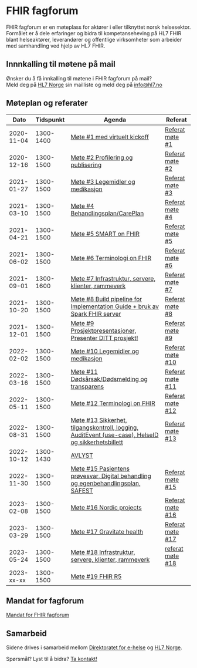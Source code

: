 # FHIR fagforum

FHIR fagforum er en møteplass for aktører i eller tilknyttet norsk helsesektor. Formålet er å dele erfaringer og bidra til kompetanseheving på HL7 FHIR blant helseaktører, leverandører og offentlige virksomheter som arbeider med samhandling ved hjelp av HL7 FHIR.

## Innnkalling til møtene på mail

Ønsker du å få innkalling til møtene i FHIR fagforum på mail?  
Meld deg på [HL7 Norge](https://www.hl7.no/) sin mailliste og meld deg på [info@hl7.no](http://hl7.no/mailman/listinfo)  

## Møteplan og referater

Dato|Tidspunkt|Agenda|Referat
-|-|-|-
2020-11-04|1300-1400|[Møte #1 med virtuelt kickoff](agenda/2020-11-04-agenda.md)|[Referat møte #1](referat/2020-11-04-referat.md)
2020-12-16|1300-1500|[Møte #2 Profilering og publisering](agenda/2020-12-16-agenda.md)|[Referat møte #2](referat/2020-12-16-referat.md)
2021-01-27|1300-1500|[Møte #3 Legemidler og medikasjon](agenda/2021-01-27-agenda.md)|[Referat møte #3](referat/2021-01-27-referat.md)
2021-03-10|1300-1500|[Møte #4 Behandlingsplan/CarePlan](agenda/2021-03-10-agenda.md)|[Referat møte #4](referat/2021-03-10-referat.md)
2021-04-21|1300-1500|[Møte #5 SMART on FHIR](agenda/2021-04-21-agenda.md)|[Referat møte #5](referat/2021-04-21-referat.md)
2021-06-02|1300-1500|[Møte #6 Terminologi on FHIR](agenda/2021-06-02-agenda.md)|[Referat møte #6](referat/2021-06-02-referat.md)
2021-09-01|1300-1600|[Møte #7 Infrastruktur, servere, klienter, rammeverk](agenda/2021-09-01-agenda.md)|[Referat møte #7](referat/2021-09-01-referat.md)
2021-10-20|1300-1500|[Møte #8 Build pipeline for Implementation Guide + bruk av Spark FHIR server](agenda/2021-10-20-agenda.md)|[Referat møte #8](referat/2021-10-20-referat.md)
2021-12-01|1300-1500|[Møte #9 Prosjektpresentasjoner, Presenter DITT prosjekt!](agenda/2021-12-01-agenda.md)|[Referat møte #9](referat/2021-12-01-referat.md)
2022-02-02|1300-1500|[Møte #10 Legemidler og medikasjon](agenda/2022-02-02-agenda.md)|[Referat møte #10](referat/2022-02-02-referat.md)
2022-03-16|1300-1500|[Møte #11 Dødsårsak/Dødsmelding og transparens](agenda/2022-03-16-agenda.md)|[Referat møte #11](referat/2022-03-16-referat.md)
2022-05-11|1300-1500|[Møte #12 Terminologi on FHIR](agenda/2022-05-11-agenda.md)|[Referat møte #12](referat/2022-05-11-referat.md)
2022-08-31|1300-1500|[Møte #13 Sikkerhet, tilgangskontroll, logging, AuditEvent (use-case), HelseID og sikkerhetsbillett](agenda/2022-08-31-agenda.md)|[Referat møte #13](referat/2022-08-31-referat.md)
2022-10-12|1300-1430|[AVLYST](agenda/2022-10-12-agenda.md)|
2022-11-30|1300-1500|[Møte #15 Pasientens prøvesvar, Digital behandling og egenbehandlingsplan, SAFEST](agenda/2022-11-30-agenda.md)|[Referat møte #15](referat/2022-11-30-referat.md)
2023-02-08|1300-1500|[Møte #16 Nordic projects](agenda/2023-02-08-agenda.md)|[Referat møte #16](referat/2023-02-08-referat.md)
2023-03-29|1300-1500|[Møte #17 Gravitate health](agenda/2023-03-29-agenda.md)|[Referat møte #17](referat/2023-03-29-referat.md)
2023-05-24|1300-1500|[Møte #18 Infrastruktur, servere, klienter, rammeverk](agenda/2023-05-24-agenda.md)|[referat møte #18](referat/2023-05-24-referat.md)
2023-xx-xx|1300-1500|[Møte #19 FHIR R5](agenda/2023-xx-xx-agenda.md)|

## Mandat for fagforum

[Mandat for FHIR fagforum](mandat.md)

## Samarbeid

Sidene drives i samarbeid mellom [Direktoratet for e-helse](https://www.ehelse.no/) og [HL7 Norge](https://www.hl7.no/).

Spørsmål? Lyst til å bidra? [Ta kontakt!](../contact.md)
